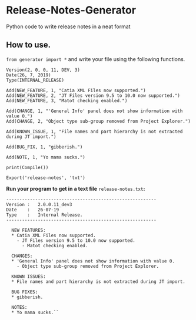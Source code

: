 Release-Notes-Generator
=======================
Python code to write release notes in a neat format

How to use.
-----------
``from generator import *`` and write your file using the following functions.

    Version(2, 0, 0, 11, DEV, 3)
    Date(26, 7, 2019)
    Type(INTERNAL_RELEASE)

    Add(NEW_FEATURE, 1, "Catia XML Files now supported.")
    Add(NEW_FEATURE, 2, "JT Files version 9.5 to 10.0 now supported.")
    Add(NEW_FEATURE, 3, "Matot checking enabled.")

    Add(CHANGE, 1, "'General Info' panel does not show information with value 0.")
    Add(CHANGE, 2, "Object type sub-group removed from Project Explorer.")

    Add(KNOWN_ISSUE, 1, "File names and part hierarchy is not extracted during JT import.")

    Add(BUG_FIX, 1, "gibberish.")

    Add(NOTE, 1, "Yo mama sucks.")

    print(Compile())

    Export('release-notes', 'txt')


**Run your program to get in a text file** ``release-notes.txt``**:**

    ---------------------------------------------------------
    Version	:	2.0.0.11_dev3
    Date	:	26-07-19
    Type	:	Internal Release.
    ---------------------------------------------------------

      NEW FEATURES:
      * Catia XML Files now supported.
        - JT Files version 9.5 to 10.0 now supported.
          - Matot checking enabled.

      CHANGES:
      * 'General Info' panel does not show information with value 0.
        - Object type sub-group removed from Project Explorer.

      KNOWN ISSUES:
      * File names and part hierarchy is not extracted during JT import.

      BUG FIXES:
      * gibberish.

      NOTES:
      * Yo mama sucks.``

